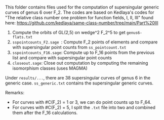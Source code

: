 This folder contains files used for the computation of supersingular generic curves of genus 6 over F_2. The codes are based on Kedlaya's codes for "The relative class number one problem for function fields, I, II, III" found here: https://github.com/kedlaya/same-class-number/tree/main/Part%20III

1. Compute the orbits of GL(2,5) on wedge^2 F_2^5 to get ```genus6-flats.txt```
2. ```sspointcounts_F2.sage ```: Compute F_2 points of elements and compare with supersingular point counts from ```ss_pointcount.txt```
3. ```sspointcounts_F16.sage```: Compute up to F_16 points from the previous list and compare with supersingular point counts
4. ```closeout.sage```: Close out computation by computing the remaining isomorphism classes (uses MAGMA)

Under ```results/...```, there are 38 supersingular curves of genus 6 in the generic case. ```ss_generic.txt``` contains the supersingular generic curves.


Remarks:
- For curves with #C(F_2) =  1 or 3, we can do point counts up to F_64.
- For curves with #C(F_2) = 5, I split the ```.txt``` file into two and combined them after the F_16 calculations.
